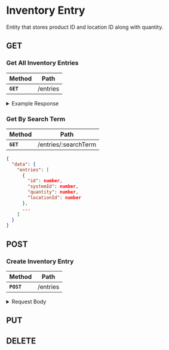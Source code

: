 # Inventory Entry

Entity that stores product ID and location ID along with quantity.

## GET

### Get All Inventory Entries

| Method    | Path     |
| --------- | -------- |
| **`GET`** | /entries |

<details>
  <summary>Example Response</summary>

```json
{
  "data": {
    "entries": [
      {
        "id": number,
        "systemId": number,
        "quantity": number,
        "locationId": number
      },
      ...
    ]
  }
}
```

</details>

### Get By Search Term

| Method    | Path                 |
| --------- | -------------------- |
| **`GET`** | /entries/:searchTerm |

```json
{
  "data": {
    "entries": [
      {
        "id": number,
        "systemId": number,
        "quantity": number,
        "locationId": number
      },
      ...
    ]
  }
}
```

## POST

### Create Inventory Entry

| Method     | Path     |
| ---------- | -------- |
| **`POST`** | /entries |

<details>
<summary>Request Body</summary>

```json
{
  "itemCode": string,
  "quantity": number,
  "code": string
}
```

</details>

## PUT

## DELETE
